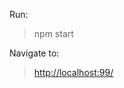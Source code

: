 <p>Run:</p>

<blockquote>npm start</blockquote>

<p>Navigate to:</p>

<blockquote><a href="http://localhost:99/">http://localhost:99/</a></blockquote>
